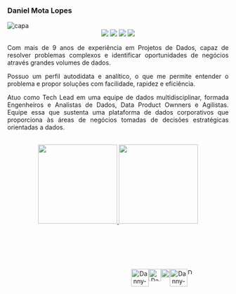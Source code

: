 ### Daniel Mota Lopes

 <!--img src="https://daxg39y63pxwu.cloudfront.net/images/blog/data-engineering-skills/Essential_Data_Engineer_Skills.png" title="capa" alt="capa" /> --> 
<img src="https://lh3.googleusercontent.com/pw/ABLVV86LhRtesSB4N3IwpNuHXCUk6UmVueCwMFwBWj6HW7MzqP2GydeS-wJdiwO_iPyIiYoqWJWACVKA7xD6wwXK21cXprBndCLQD7XcHT66pCw-c21cKG-ZlR7YCYkXax97HkwLN5thHjYOj-l4MOw2cvVDpQ=w2133-h541-s-no-gm?authuser=0" title="capa" alt="capa" />

<!--
- 🔭 I’m currently working with Data Engineering
- 🌱 I’m currently learning Apache Airflow, Spark and AWS
- 😄 Pronouns: she/her
-->

<div>
<div align = "center">
  <a href="https://www.youtube.com/@danielmotalopes" target="_blank"><img src="https://img.shields.io/badge/YouTube-FF0000?style=for-the-badge&logo=youtube&logoColor=white" target="_blank"></a>
  <a href="https://www.linkedin.com/in/daniel-mota-lopes/" target="_blank"><img src="https://img.shields.io/badge/-LinkedIn-%230077B5?style=for-the-badge&logo=linkedin&logoColor=white" target="_blank"></a>
  <a href = "mailto:danielmotalopes83@gmail.com"><img src="https://img.shields.io/badge/-Gmail-%23333?style=for-the-badge&logo=gmail&logoColor=white" target="_blank"></a>
  <a href="https://instagram.com/daniel.mota.lopes" target="_blank"><img src="https://img.shields.io/badge/-Instagram-%23E4405F?style=for-the-badge&logo=instagram&logoColor=white" target="_blank"></a>
</div>
  
</div>
<div align="justify">

Com mais de 9 anos de experiência em Projetos de Dados, capaz de resolver problemas complexos e identificar oportunidades de negócios através grandes volumes de dados.

Possuo um perfil autodidata e analítico, o que me permite entender o problema e propor soluções com facilidade, rapidez e eficiência. 

Atuo como Tech Lead em uma equipe de dados multidisciplinar, formada Engenheiros e Analistas de  Dados, Data Product Ownners e Agilistas. Equipe essa que sustenta uma plataforma de dados corporativos que proporciona às áreas de negócios tomadas de decisões estratégicas orientadas a dados.


</div>
<br>
<div align="center">
  <a href="https://github.com/Dannylopes">

   <img height="180em" src="https://github-readme-stats.vercel.app/api?username=Dannylopes&show_icons=true&theme=gruvbox&include_all_commits=true&count_private=true"/>
  
   <img height="180em" src="https://github-readme-stats.vercel.app/api/top-langs/?username=Dannylopes&layout=compact&langs_count=7&theme=gruvbox"/>
</div>

 <!--
<div style="display: inline_block; text-align: center;" align = "center"; margin: 100px;>
<br>

  <img align="center" alt="Danny-Azure" height="10%" width="10%" src="https://upload.wikimedia.org/wikipedia/commons/thumb/a/a8/Microsoft_Azure_Logo.svg/2560px-Microsoft_Azure_Logo.svg.png">

  <img align="center" alt="Danny-AWS" height="7%" width="7%" src="https://upload.wikimedia.org/wikipedia/commons/thumb/9/93/Amazon_Web_Services_Logo.svg/640px-Amazon_Web_Services_Logo.svg.png">

  <img align="center" alt="Danny-GCP" height="5%" width="5%" src="https://static-00.iconduck.com/assets.00/google-cloud-icon-2048x1646-7admxejz.png">
  
  <img align="center" alt="Danny-Tableau" height="10%" width="10%" src="https://upload.wikimedia.org/wikipedia/commons/thumb/4/4b/Tableau_Logo.png/1200px-Tableau_Logo.png">
  
  <img align="center" alt="Danny-PowerBi" height= "3%" width="3%" src="https://upload.wikimedia.org/wikipedia/commons/thumb/c/cf/New_Power_BI_Logo.svg/630px-New_Power_BI_Logo.svg.png">

</div>
-->

<div style="display: flex; justify-content: center; width: 100%; text-align: center; margin: 100px;">
  <br>

  <img align="center" alt="Danny-Azure" height="40" src="https://upload.wikimedia.org/wikipedia/commons/thumb/a/a8/Microsoft_Azure_Logo.svg/2560px-Microsoft_Azure_Logo.svg.png">

  <img align="center" alt="Danny-AWS" height="28" src="https://upload.wikimedia.org/wikipedia/commons/thumb/9/93/Amazon_Web_Services_Logo.svg/640px-Amazon_Web_Services_Logo.svg.png">

  <img align="center" alt="Danny-GCP" height="20" src="https://static-00.iconduck.com/assets.00/google-cloud-icon-2048x1646-7admxejz.png">
  
  <img align="center" alt="Danny-Tableau" height="40" src="https://upload.wikimedia.org/wikipedia/commons/thumb/4/4b/Tableau_Logo.png/1200px-Tableau_Logo.png">
  
  <img align="center" alt="Danny-PowerBi" height="12" src="https://upload.wikimedia.org/wikipedia/commons/thumb/c/cf/New_Power_BI_Logo.svg/630px-New_Power_BI_Logo.svg.png">
</div>








